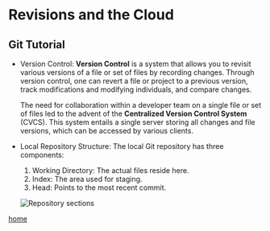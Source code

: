 # Revisions and the Cloud
## Git Tutorial

- Version Control:
  **Version Control** is a system that allows you to revisit various versions of a file or set of files by recording changes. Through version control, one can revert a file or project to a previous version, track modifications and modifying individuals, and compare changes.

  The need for collaboration within a developer team on a single file or set of files led to the advent of the **Centralized Version Control System** (CVCS). This system entails a single server storing all changes and file versions, which can be accessed by various clients.

- Local Repository Structure:
  The local Git repository has three components:
  1. Working Directory: The actual files reside here.
  2. Index: The area used for staging.
  3. Head: Points to the most recent commit.

  ![Repository sections](https://blog.udemy.com/wp-content/uploads/2015/08/image036.png)


 
[home]( https://kztahat.github.io/reading-notes/)